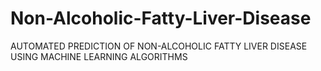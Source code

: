 # Non-Alcoholic-Fatty-Liver-Disease
AUTOMATED PREDICTION OF NON-ALCOHOLIC FATTY LIVER DISEASE USING MACHINE LEARNING ALGORITHMS
